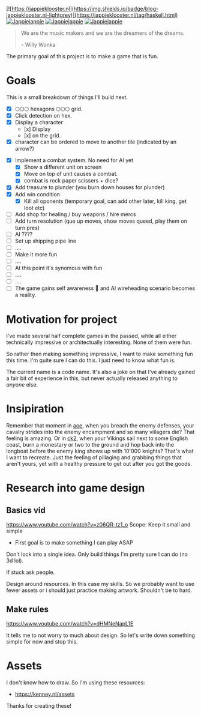 [![https://jappieklooster.nl](https://img.shields.io/badge/blog-jappieklooster.nl-lightgrey)](https://jappieklooster.nl/tag/haskell.html)
[![Jappiejappie](https://img.shields.io/badge/twitch.tv-jappiejappie-purple?logo=twitch)](https://www.twitch.tv/jappiejappie)
[![Jappiejappie](https://img.shields.io/badge/youtube-jappieklooster-red?logo=youtube)](https://www.youtube.com/channel/UCQxmXSQEYyCeBC6urMWRPVw)
[![Jappiejappie](https://img.shields.io/badge/discord-jappiejappie-black?logo=discord)](https://discord.gg/Hp4agqy)

> We are the music makers and we are the dreamers of the dreams.
>
> \- Willy Wonka

The primary goal of this project is to make a game that is fun.

# Goals
This is a small breakdown of things I'll build next.

+ [x] ⬡⬡⬡ hexagons ⬡⬡⬡ grid.
+ [x] Click detection on hex.
+ [x] Display a character
   +    [x] Display
   +    [x] on the grid.
+ [x] character can be ordered to move to another tile (indicated by an arrow?)
- [x] Implement a combat system.
    No need for AI yet
  - [x] Show a different unit on screen
  - [x] Move on top of unit causes a combat.
  - [x] combat is rock paper scissers + dice?
- [x] Add treasure to plunder (you burn down houses for plunder)
- [x] Add win condition
    - [x] Kill all oponents (temporary goal, can add other later, kill king, get loot etc)
- [ ] Add shop for healing / buy weapons / hire mercs
- [ ] Add turn resolution (que up moves, show moves queed, play them on turn pres)
- [ ] AI ????
- [ ] Set up shipping pipe line
- [ ] ....
- [ ] Make it more fun
- [ ] ....
- [ ] At this point it's synomous with fun
- [ ] ....
- [ ] ....
- [ ] The game gains self awareness 🤖 and AI wireheading scenario becomes a reality.

# Motivation for project

I've made several half complete games in the passed,
while all either technically impressive
or architectually interesting.
None of them were fun.

So rather then making something impressive,
I want to make something fun this time.
I'm quite sure I can do this.
I just need to know what fun is.

The current name is a code name.
It's also a joke on that I've already gained a fair bit of experience in this,
but never actually released anything to *anyone* else.

# Insipiration

Remember that moment in [aoe](https://store.steampowered.com/app/221380/Age_of_Empires_II_2013/),
when you breach the enemy defenses,
your cavalry strides into the enemy encampment and so many villagers die?
That feeling is amazing.
Or in [ck2](https://store.steampowered.com/app/203770/Crusader_Kings_II/),
when your Vikings sail
next to some English coast, burn a monestary or two to the ground
and hop back into the longboat before the enemy king shows up with 10'000 knights? 
That's what I want to recreate.
Just the feeling of pillaging and grabbing things that aren't yours,
yet with a healthy pressure to get out after you got the goods.



# Research into game design
## Basics vid
https://www.youtube.com/watch?v=z06QR-tz1_o
Scope: Keep it small and simple
+ First goal is to make something I can play ASAP

Don't lock into a single idea.
Only build things I'm pretty sure I can do (no 3d lol).

If stuck ask people.

Design around resources. In this case my skills.
So we probably want to use fewer assets or i should just practice making artwork.
Shouldn't be to hard.

## Make rules
https://www.youtube.com/watch?v=dHMNeNapL1E

It tells me to not worry to much about design.
So let's write down something simple for now and stop this.


# Assets
I don't know how to draw.
So I'm using these resources:

+ https://kenney.nl/assets

Thanks for creating these!
